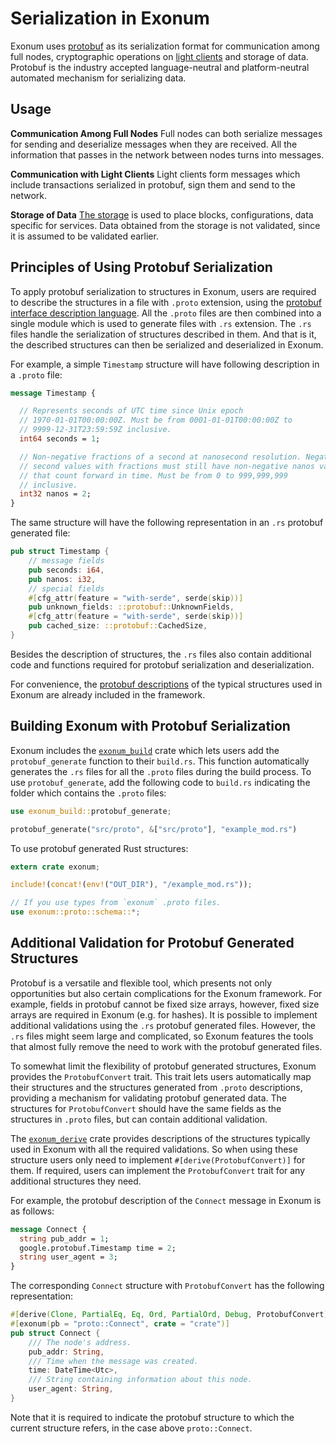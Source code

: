 # Serialization in Exonum

<!-- cspell:ignore cap'n -->

Exonum uses [protobuf][protobuf] as its serialization format for communication
among full nodes, cryptographic operations on
[light clients](../architecture/clients.md)
and storage of data. Protobuf is the industry accepted language-neutral and
platform-neutral automated mechanism for serializing data.

## Usage

**Communication Among Full Nodes** Full nodes can both
serialize messages for sending and
deserialize messages when they are received. All the information that passes in
the network between nodes turns into messages.

**Communication with Light Clients** Light clients form messages which include
transactions serialized in protobuf, sign them and send to the network.

**Storage of Data** [The storage](../architecture/storage.md) is used to place
blocks, configurations, data specific for services. Data obtained from the
storage is not validated, since it is assumed to be validated earlier.

## Principles of Using Protobuf Serialization

To apply protobuf serialization to structures in Exonum, users are required to
describe the structures in a file with `.proto` extension, using the
[protobuf interface description language][language].  All the `.proto` files
are then combined into a single module which is used to generate files with
`.rs` extension. The `.rs` files handle the serialization of structures
described in them. And that is it, the described structures can then be
serialized and deserialized in Exonum.  

For example, a simple `Timestamp` structure will have following description
in a `.proto` file:

```protobuf
message Timestamp {

  // Represents seconds of UTC time since Unix epoch
  // 1970-01-01T00:00:00Z. Must be from 0001-01-01T00:00:00Z to
  // 9999-12-31T23:59:59Z inclusive.
  int64 seconds = 1;

  // Non-negative fractions of a second at nanosecond resolution. Negative
  // second values with fractions must still have non-negative nanos values
  // that count forward in time. Must be from 0 to 999,999,999
  // inclusive.
  int32 nanos = 2;
}
```

The same structure will have the following representation in an `.rs` protobuf
generated file:

```rust
pub struct Timestamp {
    // message fields
    pub seconds: i64,
    pub nanos: i32,
    // special fields
    #[cfg_attr(feature = "with-serde", serde(skip))]
    pub unknown_fields: ::protobuf::UnknownFields,
    #[cfg_attr(feature = "with-serde", serde(skip))]
    pub cached_size: ::protobuf::CachedSize,
}
```

Besides the description of structures, the `.rs` files also contain additional
code and functions required for protobuf serialization and deserialization.

For convenience, the [protobuf descriptions][proto-files] of the typical
structures used in Exonum are already included in the framework.

## Building Exonum with Protobuf Serialization

Exonum includes the
[`exonum_build`](https://github.com/exonum/exonum/tree/master/exonum_build)
crate which lets users add the `protobuf_generate` function to their
`build.rs`. This function automatically generates the `.rs` files for all the
`.proto` files during the build process. To use `protobuf_generate`, add the
following code to `build.rs` indicating the folder which contains the `.proto`
files:

```rust
use exonum_build::protobuf_generate;

protobuf_generate("src/proto", &["src/proto"], "example_mod.rs")
```

To use protobuf generated Rust structures:

```rust
extern crate exonum;

include!(concat!(env!("OUT_DIR"), "/example_mod.rs"));

// If you use types from `exonum` .proto files.
use exonum::proto::schema::*;
```

## Additional Validation for Protobuf Generated Structures

Protobuf is a versatile and flexible tool, which presents not only
opportunities but also certain complications for the Exonum framework. For
example, fields in protobuf cannot be fixed size arrays, however, fixed size
arrays are required in Exonum (e.g. for hashes). It is possible to implement
additional validations using the `.rs` protobuf generated files. However, the
`.rs` files might seem large and complicated, so Exonum features the
tools that almost fully remove the need to work with the protobuf generated
files.

To somewhat limit the flexibility of protobuf generated structures, Exonum
provides the `ProtobufConvert` trait. This trait lets users automatically map
their structures and the structures generated from `.proto` descriptions,
providing a mechanism for validating protobuf generated data. The structures
for `ProtobufConvert` should have the same fields as the structures in
`.proto` files, but can contain additional validation.

The
[`exonum_derive`](https://github.com/exonum/exonum/tree/master/exonum_derive)
crate provides descriptions of the structures typically used in Exonum with all
the required validations. So when using these structure users only need to
implement `#[derive(ProtobufConvert)]` for them. If required, users can
implement the `ProtobufConvert` trait for any additional structures they need.

For example, the protobuf description of the `Connect` message in Exonum is as
follows:

```protobuf
message Connect {
  string pub_addr = 1;
  google.protobuf.Timestamp time = 2;
  string user_agent = 3;
}
```

The corresponding `Connect` structure with `ProtobufConvert` has the following
representation:

```rust
#[derive(Clone, PartialEq, Eq, Ord, PartialOrd, Debug, ProtobufConvert)]
#[exonum(pb = "proto::Connect", crate = "crate")]
pub struct Connect {
    /// The node's address.
    pub_addr: String,
    /// Time when the message was created.
    time: DateTime<Utc>,
    /// String containing information about this node.
    user_agent: String,
}
```

Note that it is required to indicate the protobuf structure to which the
current structure refers, in the case above `proto::Connect`.

[protobuf]: https://developers.google.com/protocol-buffers/docs/overview
[proto-files]: https://github.com/exonum/exonum/tree/master/exonum/src/proto/schema/exonum
[language]: https://developers.google.com/protocol-buffers/docs/reference/proto3-spec
